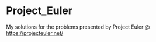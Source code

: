 # Project_Euler
My solutions for the problems presented by Project Euler @ https://projecteuler.net/
